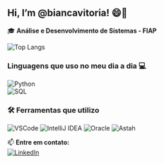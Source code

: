 ## Hi, I’m @biancavitoria!  😄👋

🎓 **Análise e Desenvolvimento de Sistemas - FIAP**  

![Top Langs](https://github-readme-stats.vercel.app/api/top-langs/?username=SeuUsuario&layout=compact&theme=dark)



### Linguagens que uso no meu dia a dia 💻
![Python](https://img.shields.io/badge/Python-3776AB?style=for-the-badge&logo=python&logoColor=white)  
![SQL](https://img.shields.io/badge/SQL-4479A1?style=for-the-badge&logo=postgresql&logoColor=white)  


### 🛠️ Ferramentas que utilizo
![VSCode](https://img.shields.io/badge/VS%20Code-007ACC?style=for-the-badge&logo=visual-studio-code&logoColor=white)
![IntelliJ IDEA](https://img.shields.io/badge/IntelliJ-000000?style=for-the-badge&logo=intellij-idea&logoColor=white)
![Oracle](https://img.shields.io/badge/Oracle-F80000?style=for-the-badge&logo=oracle&logoColor=white)
![Astah](https://img.shields.io/badge/Astah-26A69A?style=for-the-badge&logoColor=white)


📫 **Entre em contato:**  
[![LinkedIn](https://img.shields.io/badge/LinkedIn-0077B5?style=for-the-badge&logo=linkedin&logoColor=white)](SEU_LINK_LINKEDIN) 
